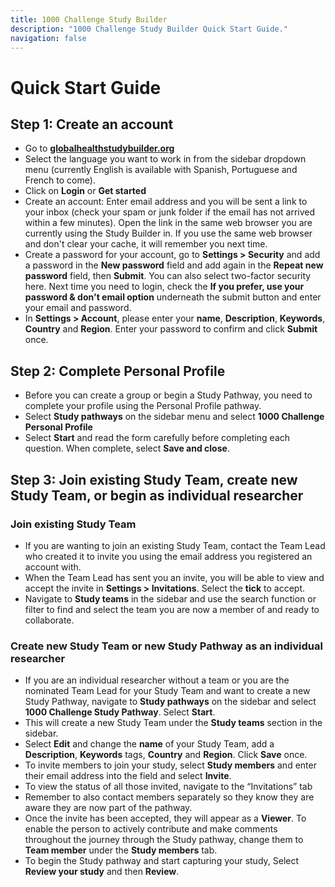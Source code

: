 ```yaml
---
title: 1000 Challenge Study Builder
description: "1000 Challenge Study Builder Quick Start Guide."
navigation: false
---
```

# Quick Start Guide

## Step 1: Create an account
- Go to **[globalhealthstudybuilder.org](/)**
- Select the language you want to work in from the sidebar dropdown menu (currently English is available with Spanish, Portuguese and French to come).
- Click on **Login** or **Get started**
- Create an account: Enter email address and you will be sent a link to your inbox (check your spam or junk folder if the email has not arrived within a few minutes). Open the link in the same web browser you are currently using the Study Builder in. If you use the same web browser and don't clear your cache, it will remember you next time.
- Create a password for your account, go to **Settings > Security** and add a password in the **New password** field and add again in the **Repeat new password** field, then **Submit**. You can also select two-factor security here. Next time you need to login, check the **If you prefer, use your password & don't email option** underneath the submit button and enter your email and password.
- In **Settings > Account**, please enter your **name**, **Description**, **Keywords**, **Country** and **Region**. Enter your password to confirm and click **Submit** once.

## Step 2: Complete Personal Profile
- Before you can create a group or begin a Study Pathway, you need to complete your profile using the Personal Profile pathway.
- Select **Study pathways** on the sidebar menu and select **1000 Challenge Personal Profile**
- Select **Start** and read the form carefully before completing each question. When complete, select **Save and close**.

## Step 3: Join existing Study Team, create new Study Team, or begin as individual researcher

### Join existing Study Team
- If you are wanting to join an existing Study Team, contact the Team Lead who created it to invite you using the email address you registered an account with. 
- When the Team Lead has sent you an invite, you will be able to view and accept the invite in **Settings > Invitations**. Select the **tick** to accept. 
- Navigate to **Study teams** in the sidebar and use the search function or filter to find and select the team you are now a member of and ready to collaborate.

### Create new Study Team or new Study Pathway as an individual researcher
- If you are an individual researcher without a team or you are the nominated Team Lead for your Study Team and want to create a new Study Pathway, navigate to **Study pathways** on the sidebar and select **1000 Challenge Study Pathway**. Select **Start**.
- This will create a new Study Team under the **Study teams** section in the sidebar. 
- Select **Edit** and change the **name** of your Study Team, add a **Description**, **Keywords** tags, **Country** and **Region**. Click **Save** once.
- To invite members to join your study, select **Study members** and enter their email address into the field and select **Invite**.
- To view the status of all those invited, navigate to the “Invitations” tab
- Remember to also contact members separately so they know they are aware they are now part of the pathway.
- Once the invite has been accepted, they will appear as a **Viewer**. To enable the person to actively contribute and make comments throughout the journey through the Study pathway, change them to **Team member** under the **Study members** tab.
- To begin the Study pathway and start capturing your study, Select **Review your study** and then **Review**.